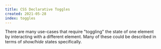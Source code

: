 ```yaml
---
title: CSS Declarative Toggles
created: 2021-05-28
index: toggles
---
```


There are many use-cases
that require "toggling" the state of one element
by interacting with a different element.
Many of these could be described
in terms of _show/hide_ states specifically.
